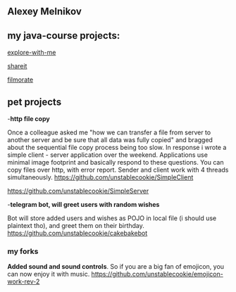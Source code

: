 ## Alexey Melnikov

## my java-course projects:

[explore-with-me](https://github.com/unstablecookie/java-explore-with-me)

[shareit](https://github.com/unstablecookie/java-shareit)

[filmorate](https://github.com/unstablecookie/java-filmorate)


## pet projects
-**http file copy**

  Once a colleague asked me "how we can transfer a file from server to another server and be sure that all data was fully copied" and bragged about the sequential file copy process being too slow.
  In response i wrote a simple client - server application over the weekend. Applications use minimal image footprint and basically respond to these questions.
  You can copy files over http, with error report.
  Sender and client work with 4 threads simultaneously.
  https://github.com/unstablecookie/SimpleClient
  
  https://github.com/unstablecookie/SimpleServer

-**telegram bot, will greet users with random wishes**

  Bot will store added users and wishes as POJO in local file (i should use plaintext tho), and greet them on their birthday.
  https://github.com/unstablecookie/cakebakebot

### my forks
**Added sound and sound controls**. So if you are a big fan of emojicon, you can now enjoy it with music.
https://github.com/unstablecookie/emojicon-work-rev-2


<!--
**unstablecookie/unstablecookie** is a ✨ _special_ ✨ repository because its `README.md` (this file) appears on your GitHub profile.

Here are some ideas to get you started:

- 🔭 I’m currently working on ...
- 🌱 I’m currently learning ...
- 👯 I’m looking to collaborate on ...
- 🤔 I’m looking for help with ...
- 💬 Ask me about ...
- 📫 How to reach me: ...
- 😄 Pronouns: ...
- ⚡ Fun fact: ...
-->

